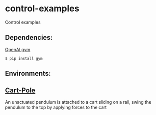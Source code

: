 # control-examples
Control examples

## Dependencies:
[OpenAI gym](https://gym.openai.com/)
```
$ pip install gym
```
## Environments:
## [Cart-Pole](https://github.ncsu.edu/jcxie/control-examples/tree/main/cart-pole)
An unactuated pendulum is attached to a cart sliding on a rail, swing the pendulum to the top by applying forces to the cart
